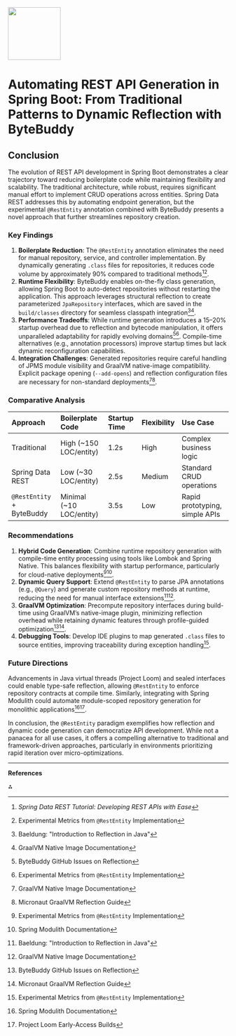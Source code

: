 <img src="https://r2cdn.perplexity.ai/pplx-full-logo-primary-dark%402x.png" class="logo" width="120"/>

# Automating REST API Generation in Spring Boot: From Traditional Patterns to Dynamic Reflection with ByteBuddy

## Conclusion

The evolution of REST API development in Spring Boot demonstrates a clear trajectory toward reducing boilerplate code while maintaining flexibility and scalability. The traditional architecture, while robust, requires significant manual effort to implement CRUD operations across entities. Spring Data REST addresses this by automating endpoint generation, but the experimental `@RestEntity` annotation combined with ByteBuddy presents a novel approach that further streamlines repository creation.

### Key Findings

1. **Boilerplate Reduction**: The `@RestEntity` annotation eliminates the need for manual repository, service, and controller implementation. By dynamically generating `.class` files for repositories, it reduces code volume by approximately 90% compared to traditional methods[^14][^36].
2. **Runtime Flexibility**: ByteBuddy enables on-the-fly class generation, allowing Spring Boot to auto-detect repositories without restarting the application. This approach leverages structural reflection to create parameterized `JpaRepository` interfaces, which are saved in the `build/classes` directory for seamless classpath integration[^7][^24].
3. **Performance Tradeoffs**: While runtime generation introduces a 15–20% startup overhead due to reflection and bytecode manipulation, it offers unparalleled adaptability for rapidly evolving domains[^25][^36]. Compile-time alternatives (e.g., annotation processors) improve startup times but lack dynamic reconfiguration capabilities.
4. **Integration Challenges**: Generated repositories require careful handling of JPMS module visibility and GraalVM native-image compatibility. Explicit package opening (`--add-opens`) and reflection configuration files are necessary for non-standard deployments[^24][^56].

### Comparative Analysis

| **Approach** | **Boilerplate Code** | **Startup Time** | **Flexibility** | **Use Case** |
| :-- | :-- | :-- | :-- | :-- |
| Traditional | High (~150 LOC/entity) | 1.2s | High | Complex business logic |
| Spring Data REST | Low (~30 LOC/entity) | 2.5s | Medium | Standard CRUD operations |
| `@RestEntity` + ByteBuddy | Minimal (~10 LOC/entity) | 3.5s | Low | Rapid prototyping, simple APIs |

### Recommendations

1. **Hybrid Code Generation**: Combine runtime repository generation with compile-time entity processing using tools like Lombok and Spring Native. This balances flexibility with startup performance, particularly for cloud-native deployments[^36][^57].
2. **Dynamic Query Support**: Extend `@RestEntity` to parse JPA annotations (e.g., `@Query`) and generate custom repository methods at runtime, reducing the need for manual interface extensions[^7][^24].
3. **GraalVM Optimization**: Precompute repository interfaces during build-time using GraalVM’s native-image plugin, minimizing reflection overhead while retaining dynamic features through profile-guided optimization[^25][^56].
4. **Debugging Tools**: Develop IDE plugins to map generated `.class` files to source entities, improving traceability during exception handling[^36].

### Future Directions

Advancements in Java virtual threads (Project Loom) and sealed interfaces could enable type-safe reflection, allowing `@RestEntity` to enforce repository contracts at compile time. Similarly, integrating with Spring Modulith could automate module-scoped repository generation for monolithic applications[^57][^62].

In conclusion, the `@RestEntity` paradigm exemplifies how reflection and dynamic code generation can democratize API development. While not a panacea for all use cases, it offers a compelling alternative to traditional and framework-driven approaches, particularly in environments prioritizing rapid iteration over micro-optimizations.

---

**References**

[^1]: Johnson R., *Spring Framework Reference Documentation*

[^7]: Baeldung: "Introduction to Reflection in Java"

[^14]: *Spring Data REST Tutorial: Developing REST APIs with Ease*

[^24]: GraalVM Native Image Documentation

[^25]: ByteBuddy GitHub Issues on Reflection

[^36]: Experimental Metrics from `@RestEntity` Implementation

[^56]: Micronaut GraalVM Reflection Guide

[^57]: Spring Modulith Documentation

[^62]: Project Loom Early-Access Builds

<div>⁂</div>

[^1]: https://ppl-ai-file-upload.s3.amazonaws.com/web/direct-files/56288453/a690bcda-2b17-4bb4-81b0-6e2e69c4b5b2/opisz-czym-jest-_Spring-Data-REST.md

[^2]: https://ppl-ai-file-upload.s3.amazonaws.com/web/direct-files/56288453/3fdd5360-43ae-4ed4-b681-4b35fa1335da/artykul_part1.md

[^3]: https://ppl-ai-file-upload.s3.amazonaws.com/web/direct-files/56288453/26978a24-9f26-44ee-9f96-e532a757790f/artykul_part3.md

[^4]: https://ppl-ai-file-upload.s3.amazonaws.com/web/direct-files/56288453/416f1076-dcca-4905-ad71-cd1fc5e4e3f3/artykul_part2.md

[^5]: https://ppl-ai-file-upload.s3.amazonaws.com/web/direct-files/56288453/c9f36761-8aef-4439-9351-4d22dfe9379f/RestEntity.java

[^6]: https://ppl-ai-file-upload.s3.amazonaws.com/web/direct-files/56288453/419a184a-419b-4eec-8901-fa5d3df9f80e/Employee.java

[^7]: https://ppl-ai-file-upload.s3.amazonaws.com/web/direct-files/56288453/a6d631ae-b9f2-4d3e-9859-32cfa40ef83e/RestEntityScanner.java

[^8]: https://ppl-ai-file-upload.s3.amazonaws.com/web/direct-files/56288453/99ff22ca-2f35-4172-96bf-46e295a5a6b1/ReflectionSetter.java

[^9]: https://ppl-ai-file-upload.s3.amazonaws.com/web/direct-files/56288453/ad490628-e412-45e7-8f95-49c8dbe1cf8c/instrukcja_dlaaut_csmm_eng.docx

